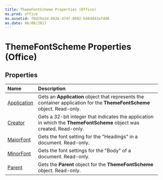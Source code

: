 ```yaml
---
title: ThemeFontScheme Properties (Office)
ms.prod: office
ms.assetid: f0d29a2d-892b-474f-8992-b48dd42afdd8
ms.date: 06/08/2017
---
```



# ThemeFontScheme Properties (Office)

## Properties



|**Name**|**Description**|
|:-----|:-----|
|[Application](themefontscheme-application-property-office.md)|Gets an  **Application** object that represents the container application for the **ThemeFontScheme** object. Read-only.|
|[Creator](themefontscheme-creator-property-office.md)|Gets a 32-bit integer that indicates the application in which the  **ThemeFontScheme** object was created. Read-only.|
|[MajorFont](themefontscheme-majorfont-property-office.md)|Gets the font setting for the "Headings" in a document. Read-only.|
|[MinorFont](themefontscheme-minorfont-property-office.md)|Gets the font settings for the "Body" of a document. Read-only.|
|[Parent](themefontscheme-parent-property-office.md)|Gets the  **Parent** object for the **ThemeFontScheme** object. Read-only.|

